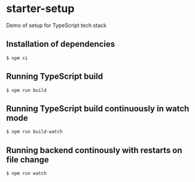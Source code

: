 # starter-setup
Demo of setup for TypeScript tech stack

## Installation of dependencies
```
$ npm ci
```

## Running TypeScript build
```
$ npm run build
```

## Running TypeScript build continuously in watch mode
```
$ npm run build-watch
```

## Running backend continously with restarts on file change
```
$ npm run watch
```
